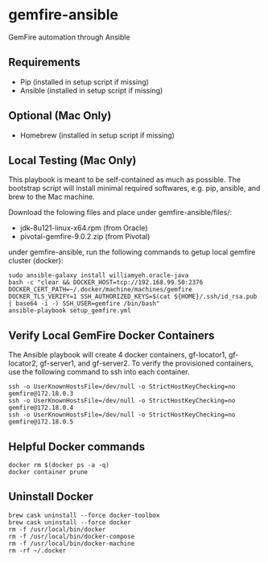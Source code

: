 # gemfire-ansible

GemFire automation through Ansible

## Requirements

* Pip (installed in setup script if missing)
* Ansible (installed in setup script if missing)

## Optional (Mac Only)

* Homebrew (installed in setup script if missing)

## Local Testing (Mac Only)

This playbook is meant to be self-contained as much as possible. The bootstrap script will install minimal required softwares, e.g. pip, ansible, and brew to the Mac machine.

Download the folowing files and place under gemfire-ansible/files/:
* jdk-8u121-linux-x64.rpm (from Oracle)
* pivotal-gemfire-9.0.2.zip (from Pivotal)

under gemfire-ansible, run the following commands to getup local gemfire cluster (docker):
```scripts/bootstrap
sudo ansible-galaxy install williamyeh.oracle-java
bash -c "clear && DOCKER_HOST=tcp://192.168.99.50:2376 DOCKER_CERT_PATH=~/.docker/machine/machines/gemfire DOCKER_TLS_VERIFY=1 SSH_AUTHORIZED_KEYS=$(cat ${HOME}/.ssh/id_rsa.pub | base64 -i -) SSH_USER=gemfire /bin/bash"
ansible-playbook setup_gemfire.yml
```

## Verify Local GemFire Docker Containers

The Ansible playbook will create 4 docker containers, gf-locator1, gf-locator2, gf-server1, and gf-server2. To verify the provisioned containers, use the following command to ssh into each container.
```ssh -o UserKnownHostsFile=/dev/null -o StrictHostKeyChecking=no gemfire@172.18.0.2
ssh -o UserKnownHostsFile=/dev/null -o StrictHostKeyChecking=no gemfire@172.18.0.3
ssh -o UserKnownHostsFile=/dev/null -o StrictHostKeyChecking=no gemfire@172.18.0.4
ssh -o UserKnownHostsFile=/dev/null -o StrictHostKeyChecking=no gemfire@172.18.0.5
```

## Helpful Docker commands

```docker stop $(docker ps -a -q)
docker rm $(docker ps -a -q)
docker container prune
```

## Uninstall Docker

```docker-machine rm -f default
brew cask uninstall --force docker-toolbox
brew cask uninstall --force docker
rm -f /usr/local/bin/docker
rm -f /usr/local/bin/docker-compose
rm -f /usr/local/bin/docker-machine
rm -rf ~/.docker
```
